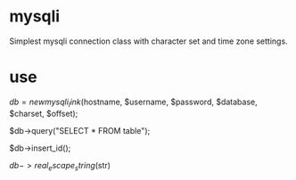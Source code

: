 # mysqli
Simplest mysqli connection class with character set and time zone settings.

# use
$db = new mysqli_link($hostname, $username, $password, $database, $charset, $offset);

$db->query("SELECT * FROM table");

$db->insert_id();

$db->real_escape_string($str)
